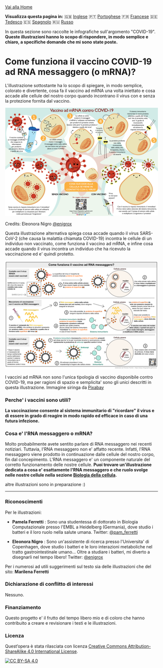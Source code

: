 
[Vai alla Home](https://easy-infographics.github.io/it/)

**Visualizza questa pagina in:** 🇬🇧 [Inglese](../en/) 🇵🇹 [Portoghese](../pt/) 🇫🇷 [Francese](../fr/) 🇩🇪 [Tedesco](../de/) 🇪🇸 [Spagnolo](../es/) 🇷🇺 [Russo](../ru/)

In questa sezione sono raccolte le infografiche sull'argomento "COVID-19". 
**Queste illustrazioni hanno lo scopo di rispondere, in modo semplice e chiaro, a specifiche domande che mi sono state poste.** 


# Come funziona il vaccino COVID-19 ad RNA messaggero (o mRNA)?

L'illustrazione sottostante ha lo scopo di spiegare, in modo semplice, colorato e divertente, cosa fa il vaccino ad mRNA una volta iniettato e cosa accade alle cellule del nostro corpo quando incontrano il virus con e senza la protezione fornita dal vaccino.

[![How does the mRNA vaccine work - cartoon versione italiana](images/cartoon_vaccine_IT.png)](images/cartoon_vaccine_IT.png)

Credits: Eleonora Nigro [@enigrox](https://twitter.com/enigrox)

Questa illustrazione alternativa spiega cosa accade quando il virus SARS-CoV-2 (che causa la malattia chiamata COVID-19) incontra le cellule di un individuo non vaccinato, come funziona il vaccino ad mRNA, e infine cosa accade quando il virus incontra un individuo che ha ricevuto la vaccinazione ed e' quindi protetto. 

[![How does the mRNA vaccine work - versione italiana](images/vaccine_IT.png)](images/vaccine_IT.png)

I vaccini ad mRNA non sono l'unica tipologia di vaccino disponibile contro COVID-19, ma per ragioni di spazio e semplicita' sono gli unici descritti in questa illustrazione. Immagine siringa da [Pixabay](https://pixabay.com/users/janjf93-3084263/)

### Perche' i vaccini sono utili?

**La vaccinazione consente al sistema immunitario di "ricordare" il virus e di essere in grado di reagire in modo rapido ed efficace in caso di una futura infezione.**

### Cosa e' l'RNA messaggero o mRNA? 

Molto probabilmente avete sentito parlare di RNA messaggero nei recenti notiziari. Tuttavia, l'RNA messaggero non e' affatto recente. Infatti, l'RNA messaggero viene prodotto in continuazione dalle cellule del nostro corpo, fin dal concepimento. L'RNA messaggero e' un componente naturale del corretto funzionamento delle nostre cellule. 
**Puoi trovare un'illustrazione dedicata a cosa e' esattamente l'RNA messaggero e che ruolo svolge nelle nostre cellule nella sezione [Biologia della cellula](https://easy-infographics.github.io/Cell_Biology/it/).** 

altre illustrazioni sono in preparazione :)

***

### Riconoscimenti

Per le illustrazioni:

* **Pamela Ferretti** : Sono una studentessa di dottorato in Biologia Computazionale presso l'EMBL a Heidelberg (Germania), dove studio i batteri e il loro ruolo nella salute umana. Twitter: [@pam_ferretti](https://twitter.com/pam_ferretti)

* **Eleonora Nigro** : Sono un'assistente di ricerca presso l'Universita' di Copenhagen, dove studio i batteri e le loro interazioni metaboliche nel tratto gastrointestinale umano... Oltre a studiare i batteri, mi diverto a disegnarli nel tempo libero! Twitter: [@enigrox](https://twitter.com/enigrox)

Per i numerosi ad utili suggerimenti sul testo sia delle illustrazioni che del sito: **Marilena Ferretti**

### Dichiarazione di conflitto di interessi

Nessuno.

### Finanziamento

Questo progetto e' il frutto del tempo libero mio e di coloro che hanno contribuito a creare e revisionare i testi e le illustrazioni.

### Licenza

Quest’opera è stata rilasciata con licenza 
[Creative Commons Attribution-ShareAlike 4.0 International License][cc-by-sa].

[![CC BY-SA 4.0][cc-by-sa-image]][cc-by-sa]

[cc-by-sa]: http://creativecommons.org/licenses/by-sa/4.0/
[cc-by-sa-image]: https://licensebuttons.net/l/by-sa/4.0/88x31.png
[cc-by-sa-shield]: https://img.shields.io/badge/License-CC%20BY--SA%204.0-lightgrey.svg
